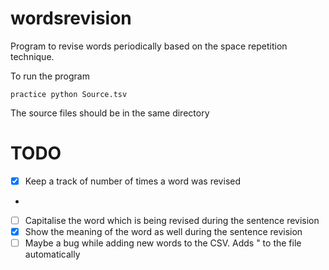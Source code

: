 # wordsrevision

Program to revise words periodically based on the space repetition technique.

To run the program 
```
practice python Source.tsv
```

The source files should be in the same directory

# TODO

- [x] Keep a track of number of times a word was revised
- ~~~[x] Number of tries it took to revise the word~~~ Dropped the idea 
- [ ] Capitalise the word which is being revised during the sentence revision
- [x] Show the meaning of the word as well during the sentence revision
- [ ] Maybe a bug while adding new words to the CSV. Adds " to the file automatically